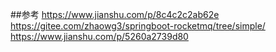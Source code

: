 ##参考
https://www.jianshu.com/p/8c4c2c2ab62e
https://gitee.com/zhaowg3/springboot-rocketmq/tree/simple/
https://www.jianshu.com/p/5260a2739d80
